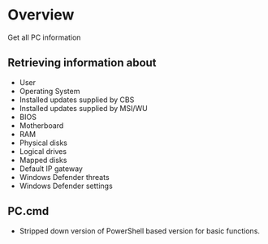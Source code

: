 # Overview
Get all PC information

## Retrieving information about
 - User
 - Operating System
 - Installed updates supplied by CBS
 - Installed updates supplied by MSI/WU
 - BIOS
 - Motherboard
 - RAM
 - Physical disks
 - Logical drives
 - Mapped disks
 - Default IP gateway
 - Windows Defender threats
 - Windows Defender settings

## PC.cmd
- Stripped down version of PowerShell based version for basic functions.

